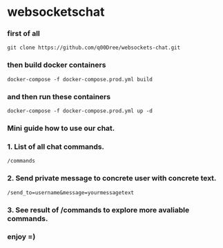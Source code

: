 # websocketschat

### first of all
```
git clone https://github.com/q00Dree/websockets-chat.git
```
### then build docker containers
```
docker-compose -f docker-compose.prod.yml build
```
### and then run these containers
```
docker-compose -f docker-compose.prod.yml up -d
```


### Mini guide how to use our chat.

### 1. List of all chat commands.
```
/commands
```

### 2. Send private message to concrete user with concrete text.
```
/send_to=username&message=yourmessagetext
```

### 3. See result of /commands to explore more avaliable commands.
### enjoy =)
